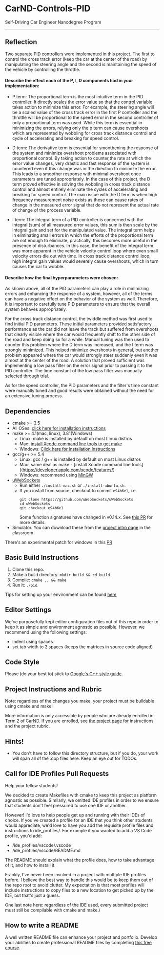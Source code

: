 # CarND-Controls-PID
Self-Driving Car Engineer Nanodegree Program

---
## Reflection

Two separate PID controllers were implemented in this project. The first to control the cross track error (keep the car at the center of the road) by manipulating the steering angle and the second is maintaining the speed of the vehicle by controlling the throttle.

#### Describe the effect each of the P, I, D components had in your implementation:

* P term: The proportional term is the most intuitive term in the PID controller. It directly scales the error value so that the control variable takes action to minimize this error. For example, the steering angle will be a scaled value of the cross track error in the first P controller and the throttle will be proportional to the speed error in the second controller of only a proportional term was used. While this term is essential in minimizing the errors, relying only the p term can cause overshoots which are represented by wobbling for cross track distance control and cycle of accelerating and breaking for speed control.

* D term: The derivative term is essential for smoothening the response of the system and minimize overshoot problems associated with proportional control. By taking action to counter,the rate at which the error value changes, very drastic and fast response of the system is countered even if this change was in the direction to minimize the error. This leads to a smoother response with minimal overshoot once parameters are tuned appropriately. In the case of this project, the D term proved effective in solving the wobbling in cross track distance control and almost entirely eliminate the cycles of accelerating and breaking for speed control. The main issue with the D term is when high frequency measurement noise exists as these can cause rates of change in the measured error signal that do not represent the actual rate of change of the process variable. 

* I term: The integral term of a PID controller is concerned with the integral (sum) of all measured error values, this sum is then scale by the integral gain and set for the manipulated value. The integral term helps in eliminating small errors in which the efforts of the proportional term are not enough to eliminate, practically, this becomes more useful in the presence of disturbances. In this case, the benefit of the integral term was more apparent in the vehicle velocity control loop where even small velocity errors die out with time. In cross track distance control loop, high integral gain values would severely cause overshoots, which in turn causes the car to wobble. 

#### Describe how the final hyperparameters were chosen:

As shown above, all of the PID parameters can play a role in minimizing errors and enhancing the response of a system, however, all of the terms can have a negative effect on the behavior of the system as well. Therefore, it is important to carefully tune PID parameters to ensure that the overall system behaves appropriately. 

For the cross track distance control, the twiddle method was first used to find initial PID parameters. These initial parameters provided satisfactory performance as the car did not leave the track but suffered from overshoots that clearly visible where the car would frequently shift to the other side of the road and keep doing so for a while. Manual tuning was then used to counter this problem where the D term was increased, and the I term was strongly minimized. This helped minimize overshoots in general, but another problem appeared where the car would strongly steer suddenly even it was almost at the center of the road. A solution that proved sufficient was implementing a low pass filter on the error signal prior to passing it to the PID controller. The time constant of the low pass filter was manually selected through trial.

As for the speed controller, the PID parameters and the filter's time constant were manually tuned and good results were obtained without the need for an extensive tuning process.


## Dependencies

* cmake >= 3.5
 * All OSes: [click here for installation instructions](https://cmake.org/install/)
* make >= 4.1(mac, linux), 3.81(Windows)
  * Linux: make is installed by default on most Linux distros
  * Mac: [install Xcode command line tools to get make](https://developer.apple.com/xcode/features/)
  * Windows: [Click here for installation instructions](http://gnuwin32.sourceforge.net/packages/make.htm)
* gcc/g++ >= 5.4
  * Linux: gcc / g++ is installed by default on most Linux distros
  * Mac: same deal as make - [install Xcode command line tools]((https://developer.apple.com/xcode/features/)
  * Windows: recommend using [MinGW](http://www.mingw.org/)
* [uWebSockets](https://github.com/uWebSockets/uWebSockets)
  * Run either `./install-mac.sh` or `./install-ubuntu.sh`.
  * If you install from source, checkout to commit `e94b6e1`, i.e.
    ```
    git clone https://github.com/uWebSockets/uWebSockets 
    cd uWebSockets
    git checkout e94b6e1
    ```
    Some function signatures have changed in v0.14.x. See [this PR](https://github.com/udacity/CarND-MPC-Project/pull/3) for more details.
* Simulator. You can download these from the [project intro page](https://github.com/udacity/self-driving-car-sim/releases) in the classroom.

There's an experimental patch for windows in this [PR](https://github.com/udacity/CarND-PID-Control-Project/pull/3)

## Basic Build Instructions

1. Clone this repo.
2. Make a build directory: `mkdir build && cd build`
3. Compile: `cmake .. && make`
4. Run it: `./pid`. 

Tips for setting up your environment can be found [here](https://classroom.udacity.com/nanodegrees/nd013/parts/40f38239-66b6-46ec-ae68-03afd8a601c8/modules/0949fca6-b379-42af-a919-ee50aa304e6a/lessons/f758c44c-5e40-4e01-93b5-1a82aa4e044f/concepts/23d376c7-0195-4276-bdf0-e02f1f3c665d)

## Editor Settings

We've purposefully kept editor configuration files out of this repo in order to
keep it as simple and environment agnostic as possible. However, we recommend
using the following settings:

* indent using spaces
* set tab width to 2 spaces (keeps the matrices in source code aligned)

## Code Style

Please (do your best to) stick to [Google's C++ style guide](https://google.github.io/styleguide/cppguide.html).

## Project Instructions and Rubric

Note: regardless of the changes you make, your project must be buildable using
cmake and make!

More information is only accessible by people who are already enrolled in Term 2
of CarND. If you are enrolled, see [the project page](https://classroom.udacity.com/nanodegrees/nd013/parts/40f38239-66b6-46ec-ae68-03afd8a601c8/modules/f1820894-8322-4bb3-81aa-b26b3c6dcbaf/lessons/e8235395-22dd-4b87-88e0-d108c5e5bbf4/concepts/6a4d8d42-6a04-4aa6-b284-1697c0fd6562)
for instructions and the project rubric.

## Hints!

* You don't have to follow this directory structure, but if you do, your work
  will span all of the .cpp files here. Keep an eye out for TODOs.

## Call for IDE Profiles Pull Requests

Help your fellow students!

We decided to create Makefiles with cmake to keep this project as platform
agnostic as possible. Similarly, we omitted IDE profiles in order to we ensure
that students don't feel pressured to use one IDE or another.

However! I'd love to help people get up and running with their IDEs of choice.
If you've created a profile for an IDE that you think other students would
appreciate, we'd love to have you add the requisite profile files and
instructions to ide_profiles/. For example if you wanted to add a VS Code
profile, you'd add:

* /ide_profiles/vscode/.vscode
* /ide_profiles/vscode/README.md

The README should explain what the profile does, how to take advantage of it,
and how to install it.

Frankly, I've never been involved in a project with multiple IDE profiles
before. I believe the best way to handle this would be to keep them out of the
repo root to avoid clutter. My expectation is that most profiles will include
instructions to copy files to a new location to get picked up by the IDE, but
that's just a guess.

One last note here: regardless of the IDE used, every submitted project must
still be compilable with cmake and make./

## How to write a README
A well written README file can enhance your project and portfolio.  Develop your abilities to create professional README files by completing [this free course](https://www.udacity.com/course/writing-readmes--ud777).

